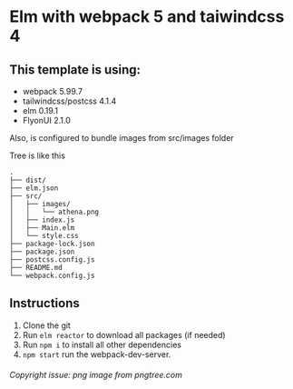 # Elm with webpack 5 and taiwindcss 4 

## This template is using:
* webpack 5.99.7
* tailwindcss/postcss 4.1.4
* elm 0.19.1
* FlyonUI 2.1.0 

Also, is configured to bundle images from src/images folder

Tree is like this
```
.
├── dist/
├── elm.json
├── src/
│   ├── images/
│   │   └── athena.png
│   ├── index.js
│   ├── Main.elm
│   └── style.css
├── package-lock.json
├── package.json
├── postcss.config.js
├── README.md
└── webpack.config.js
```
## Instructions

1. Clone the git
2. Run `elm reactor` to download all packages (if needed)
3. Run `npm i`  to install all other dependencies
4. `npm start` run the webpack-dev-server.



###### Copyright issue: png image from pngtree.com